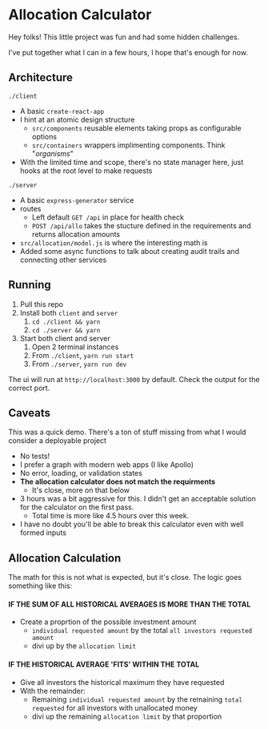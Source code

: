 # Allocation Calculator #

Hey folks! This little project was fun and had some hidden challenges. 

I've put together what I can in a few hours, I hope that's enough for now.


## Architecture ##

`./client`
- A basic `create-react-app`
- I hint at an atomic design structure
    - `src/components` reusable elements taking props as configurable options
    - `src/containers` wrappers implimenting components. Think "*organisms*"
- With the limited time and scope, there's no state manager here, just hooks at the root level to make requests

`./server`
- A basic `express-generator` service
- routes
    - Left default `GET /api` in place for health check
    - `POST /api/allo` takes the stucture defined in the requirements and returns allocation amounts
- `src/allocation/model.js` is where the interesting math is
- Added some async functions to talk about creating audit trails and connecting other services


## Running ##

1. Pull this repo
2. Install both `client` and `server`
    1. `cd ./client && yarn`
    2. `cd ./server && yarn`
3. Start both client and server
    1. Open 2 terminal instances
    2. From `./client`, `yarn run start`
    3. From `./server`, `yarn run dev`

The ui will run at `http://localhost:3000` by default. Check the output for the correct port.


## Caveats ##

This was a quick demo. There's a ton of stuff missing from what I would consider a deployable project

- No tests!
- I prefer a graph with modern web apps (I like Apollo)
- No error, loading, or validation states
- **The allocation calculator does not match the requirments**
    - It's close, more on that below
- 3 hours was a bit aggressive for this. I didn't get an acceptable solution for the calculator on the first pass.
    - Total time is more like 4.5 hours over this week.
- I have no doubt you'll be able to break this calculator even with well formed inputs


## Allocation Calculation ##

The math for this is not what is expected, but it's close. The logic goes something like this:

#### IF THE SUM OF ALL HISTORICAL AVERAGES IS MORE THAN THE TOTAL ####

- Create a proprtion of the possible investment amount
    - `individual requested amount` by the total `all investors requested amount`
    - divi up by the `allocation limit`

#### IF THE HISTORICAL AVERAGE 'FITS' WITHIN THE TOTAL ####

- Give all investors the historical maximum they have requested
- With the remainder:
    - Remaining `individual requested amount` by the remaining `total requested` for all investors with unallocated money
    - divi up the remaining `allocation limit` by that proportion